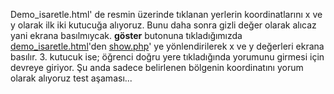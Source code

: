Demo_isaretle.html' de resmin üzerinde tıklanan yerlerin koordinatlarını x ve y olarak ilk iki kutucuğa alıyoruz.
Bunu daha sonra gizli değer olarak alıcaz yani ekrana basılmıycak.
**göster** butonuna tıkladığımızda [demo_isaretle.html](https://github.com/maydogan/imagemap/blob/master/demo_isaretle.html)'den [show.php](https://github.com/maydogan/imagemap/blob/master/show.php)' ye yönlendirilerek x ve y değerleri ekrana basılır.
3. kutucuk ise; öğrenci doğru yere tıkladığında yorumunu girmesi için devreye giriyor. 
Şu anda sadece belirlenen bölgenin koordinatını yorum olarak alıyoruz test aşaması...